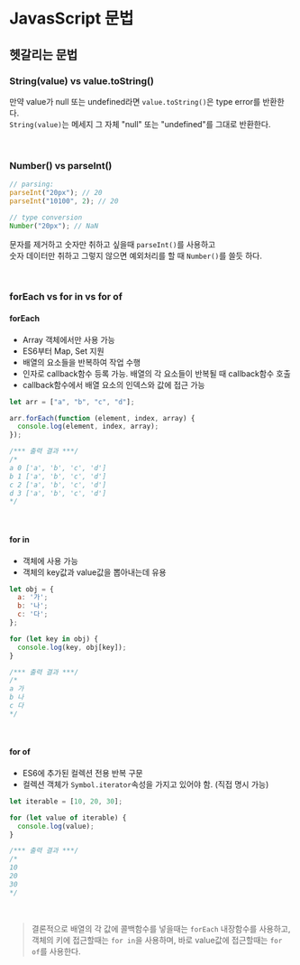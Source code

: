 # JavasScript 문법

## 헷갈리는 문법

### String(value) vs value.toString()

만약 value가 null 또는 undefined라면 `value.toString()`은 type error를 반환한다. <br>
`String(value)`는 메세지 그 자체 "null" 또는 "undefined"를 그대로 반환한다. <br>

<br>

### Number() vs parseInt()

```js
// parsing:
parseInt("20px"); // 20
parseInt("10100", 2); // 20

// type conversion
Number("20px"); // NaN
```

문자를 제거하고 숫자만 취하고 싶을때 `parseInt()`를 사용하고 <br>
숫자 데이터만 취하고 그렇지 않으면 예외처리를 할 때 `Number()`를 쓸듯 하다. <br>

<br>

### forEach vs for in vs for of

#### forEach

- Array 객체에서만 사용 가능
- ES6부터 Map, Set 지원
- 배열의 요소들을 반복하여 작업 수행
- 인자로 callback함수 등록 가능. 배열의 각 요소들이 반복될 때 callback함수 호출
- callback함수에서 배열 요소의 인덱스와 값에 접근 가능

```js
let arr = ["a", "b", "c", "d"];

arr.forEach(function (element, index, array) {
  console.log(element, index, array);
});

/*** 출력 결과 ***/
/*
a 0 ['a', 'b', 'c', 'd']
b 1 ['a', 'b', 'c', 'd']
c 2 ['a', 'b', 'c', 'd']
d 3 ['a', 'b', 'c', 'd']
*/
```

<br>

#### for in

- 객체에 사용 가능
- 객체의 key값과 value값을 뽑아내는데 유용

```js
let obj = {
  a: '가';
  b: '나';
  c: '다';
};

for (let key in obj) {
  console.log(key, obj[key]);
}

/*** 출력 결과 ***/
/*
a 가
b 나
c 다
*/
```

<br>

#### for of

- ES6에 추가된 컬렉션 전용 반복 구문
- 컬렉션 객체가 `Symbol.iterator`속성을 가지고 있어야 함. (직접 명시 가능)

```js
let iterable = [10, 20, 30];

for (let value of iterable) {
  console.log(value);
}

/*** 출력 결과 ***/
/*
10
20
30
*/
```

<br>

> 결론적으로 배열의 각 값에 콜백함수를 넣을때는 `forEach` 내장함수를 사용하고, 객체의 키에 접근할때는 `for in`을 사용하며, 바로 value값에 접근할때는 `for of`를 사용한다.
